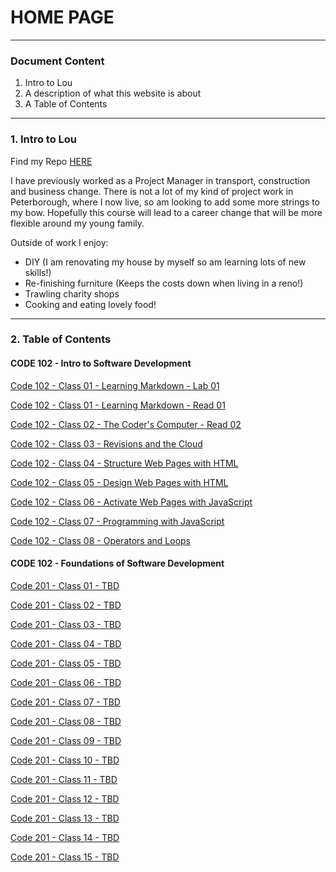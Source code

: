 # HOME PAGE
***
### Document Content


1. Intro to Lou
2. A description of what this website is about
3. A Table of Contents

***

### 1. Intro to Lou

Find my Repo [HERE](https://github.com/LouCairns?tab=repositories)


I have previously worked as a Project Manager in transport, construction and business change. There is not a lot of my kind of project work in Peterborough, where I now live, so am looking to add some more strings to my bow. Hopefully this course will lead to a career change that will be more flexible around my young family.

Outside of work I enjoy:
- DIY (I am renovating my house by myself so am learning lots of new skills!)
- Re-finishing furniture (Keeps the costs down when living in a reno!)
- Trawling charity shops
- Cooking and eating lovely food!

***

### 2. Table of Contents

#### CODE 102 - Intro to Software Development

[Code 102 - Class 01 - Learning Markdown - Lab 01](https://LouCairns.github.io/reading-notes/CODE-102-IntroToSoftwareDevelopment/Code-102-Class01-LearningMarkdown-Lab01)

[Code 102 - Class 01 - Learning Markdown - Read 01](https://LouCairns.github.io/reading-notes/CODE-102-IntroToSoftwareDevelopment/Code-102-Class01-LearningMarkdown-Read01)

[Code 102 - Class 02 - The Coder's Computer - Read 02](https://LouCairns.github.io/reading-notes/CODE-102-IntroToSoftwareDevelopment/Code-102-Class02-TheCoder'sComputer-Read02)

[Code 102 - Class 03 - Revisions and the Cloud](https://LouCairns.github.io/reading-notes/CODE-102-IntroToSoftwareDevelopment/Code-102-Class03-RevisionsAndTheCloud)

[Code 102 - Class 04 - Structure Web Pages with HTML](https://LouCairns.github.io/reading-notes/CODE-102-IntroToSoftwareDevelopment/Code-102-Class04-StructureWebPagesWithHTML)

[Code 102 - Class 05 - Design Web Pages with HTML](https://LouCairns.github.io/reading-notes/CODE-102-IntroToSoftwareDevelopment/Code-102-Class05-DesignWebPagesWithHTML)

[Code 102 - Class 06 - Activate Web Pages with JavaScript](https://LouCairns.github.io/reading-notes/CODE-102-IntroToSoftwareDevelopment/Code-102-Class06-ActivateWebPagesWithJavaScript)

[Code 102 - Class 07 - Programming with JavaScript](https://LouCairns.github.io/reading-notes/CODE-102-IntroToSoftwareDevelopment/Code-102-Class07-Read07-ProgrammingWithJavaScript)

[Code 102 - Class 08 - Operators and Loops](https://LouCairns.github.io/reading-notes/CODE-102-IntroToSoftwareDevelopment/Code-102-Class08-OperatorsAndLoops)


#### CODE 102 - Foundations of Software Development

[Code 201 - Class 01 - TBD](https://LouCairns.github.io/reading-notes/CODE-201-FoundationsOfSoftwareDevelopment/Code-201-Class01-TBD)

[Code 201 - Class 02 - TBD](https://LouCairns.github.io/reading-notes/CODE-201-FoundationsOfSoftwareDevelopment/Code-201-Class02-TBD)

[Code 201 - Class 03 - TBD](https://LouCairns.github.io/reading-notes/CODE-201-FoundationsOfSoftwareDevelopment/Code-201-Class03-TBD)

[Code 201 - Class 04 - TBD](https://LouCairns.github.io/reading-notes/CODE-201-FoundationsOfSoftwareDevelopment/Code-201-Class04-TBD)

[Code 201 - Class 05 - TBD](https://LouCairns.github.io/reading-notes/CODE-201-FoundationsOfSoftwareDevelopment/Code-201-Class05-TBD)

[Code 201 - Class 06 - TBD](https://LouCairns.github.io/reading-notes/CODE-201-FoundationsOfSoftwareDevelopment/Code-201-Class06-TBD)

[Code 201 - Class 07 - TBD](https://LouCairns.github.io/reading-notes/CODE-201-FoundationsOfSoftwareDevelopment/Code-201-Class07-TBD)

[Code 201 - Class 08 - TBD](https://LouCairns.github.io/reading-notes/CODE-201-FoundationsOfSoftwareDevelopment/Code-201-Class08-TBD)

[Code 201 - Class 09 - TBD](https://LouCairns.github.io/reading-notes/CODE-201-FoundationsOfSoftwareDevelopment/Code-201-Class09-TBD)

[Code 201 - Class 10 - TBD](https://LouCairns.github.io/reading-notes/CODE-201-FoundationsOfSoftwareDevelopment/Code-201-Class10-TBD)

[Code 201 - Class 11 - TBD](https://LouCairns.github.io/reading-notes/CODE-201-FoundationsOfSoftwareDevelopment/Code-201-Class11-TBD)

[Code 201 - Class 12 - TBD](https://LouCairns.github.io/reading-notes/CODE-201-FoundationsOfSoftwareDevelopment/Code-201-Class12-TBD)

[Code 201 - Class 13 - TBD](https://LouCairns.github.io/reading-notes/CODE-201-FoundationsOfSoftwareDevelopment/Code-201-Class13-TBD)

[Code 201 - Class 14 - TBD](https://LouCairns.github.io/reading-notes/CODE-201-FoundationsOfSoftwareDevelopment/Code-201-Class14-TBD)

[Code 201 - Class 15 - TBD](https://LouCairns.github.io/reading-notes/CODE-201-FoundationsOfSoftwareDevelopment/Code-201-Class15-TBD)

